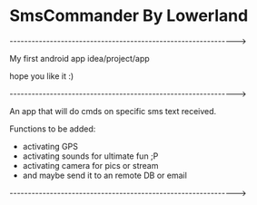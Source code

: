 # SmsCommander By Lowerland
-------------------------------------------------------------->

My first android app idea/project/app 

hope you like it :)

-------------------------------------------------------------->

An app that will do cmds on specific sms text received.



Functions to be added:

- activating GPS
- activating sounds for ultimate fun ;P
- activating camera for pics or stream
- and maybe send it to an remote DB or email

-------------------------------------------------------------->